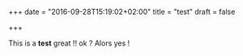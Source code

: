 +++
date = "2016-09-28T15:19:02+02:00"
title = "test"
draft = false

+++

This is a **test** great !! ok ?
Alors yes !
